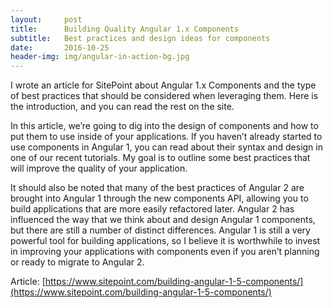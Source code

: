 ```yaml
---
layout:     post
title:      Building Quality Angular 1.x Components
subtitle:   Best practices and design ideas for components
date:       2016-10-25
header-img: img/angular-in-action-bg.jpg
---
```


I wrote an article for SitePoint about Angular 1.x Components and the type of best practices that should be considered when leveraging them. Here is the introduction, and you can read the rest on the site.

In this article, we’re going to dig into the design of components and how to put them to use inside of your applications. If you haven’t already started to use components in Angular 1, you can read about their syntax and design in one of our recent tutorials. My goal is to outline some best practices that will improve the quality of your application.

It should also be noted that many of the best practices of Angular 2 are brought into Angular 1 through the new components API, allowing you to build applications that are more easily refactored later. Angular 2 has influenced the way that we think about and design Angular 1 components, but there are still a number of distinct differences. Angular 1 is still a very powerful tool for building applications, so I believe it is worthwhile to invest in improving your applications with components even if you aren’t planning or ready to migrate to Angular 2.

Article: [https://www.sitepoint.com/building-angular-1-5-components/](https://www.sitepoint.com/building-angular-1-5-components/)